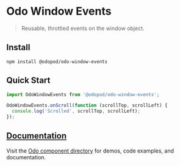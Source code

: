 # Odo Window Events

> Reusable, throttled events on the window object.

## Install

```shell
npm install @odopod/odo-window-events
```

## Quick Start

```js
import OdoWindowEvents from '@odopod/odo-window-events';

OdoWindowEvents.onScroll(function (scrollTop, scrollLeft) {
  console.log('Scrolled', scrollTop, scrollLeft);
});
```

## [Documentation][permalink]

Visit the [Odo component directory][permalink] for demos, code examples, and documentation.

[permalink]: https://odopod.github.io/odo/odo-window-events/

